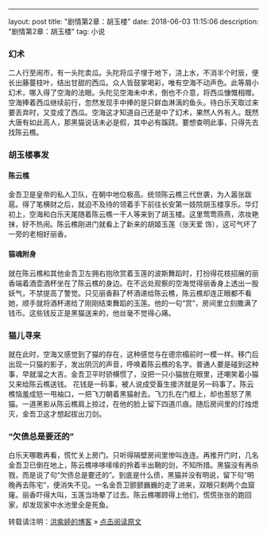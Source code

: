 ---
layout: post
title: "剧情第2章：胡玉楼"
date: 2018-06-03 11:15:06 
description: "剧情第2章：胡玉楼"
tag: 小说

### 幻术

二人行至闹市，有一头陀卖瓜。头陀将瓜子埋于地下，浇上水，不消半个时辰，便长出藤蔓枝叶，结出甘甜的西瓜。众人皆鼓掌喝彩，唯有空海不动声色。此等屑小幻术，哪入得了空海的法眼。头陀见空海未中术，倒也不介意，将西瓜慷慨相赠。空海捧着西瓜继续前行，忽然发现手中捧的是只鲜血淋漓的鱼头。待白乐天取过来要丢弃时，又变成了西瓜。空海这才知道自己还是中了幻术，果然人外有人。既然大唐有如此高人，那黑猫说话未必是假，其中必有蹊跷。要想查明此事，只得先去找陈云樵。

### 胡玉楼事发

#### 陈云樵  
 
金吾卫是皇帝的私人卫队，在朝中地位极高。统领陈云樵三代世袭，为人嚣张跋扈。得了笔横财之后，就迫不及待的领着手下前往长安第一妓院胡玉楼享乐。华灯初上，空海和白乐天尾随着陈云樵一干人等来到了胡玉楼。这里莺莺燕燕，浓妆艳抹，好不热闹。陈云樵刚进门就看上了新来的胡姬玉莲（张天爱 饰），这可气坏了一旁的老相好丽香。

#### 猫魂附身 

就在陈云樵和其他金吾卫左拥右抱欣赏着玉莲的波斯舞蹈时，打扮得花枝招展的丽香端着酒壶酒杯坐在了陈云樵的身边。在不远处观察的空海觉得丽香身上透出一股妖气，不禁提高了警觉。只见丽香斟了杯酒递给陈云樵，陈云樵却连正眼都不看她，顺手就将酒杯递给了刚刚结束舞蹈的玉莲。他的一句“赏”，房间里立刻撒满了钱币。这些钱反正是黑猫送来的，他丝毫不觉得心痛。

### 猫儿寻来

就在此时，空海又感觉到了猫的存在，这种感觉与在德宗榻前时一模一样。移门后出现一只猫的影子，发出阴沉的声音，呼唤着陈云樵的名字。普通人要是碰到这种事，早就溜之大吉。金吾卫平时骄横惯了，没把一只小猫放在眼里，还嘲笑着小猫又来给陈云樵送钱。
花钱是一码事，被人说成受畜生接济就是另一码事了。陈云樵恼羞成怒一甩袖口，一把飞刀朝着黑猫射去。飞刀扎在门框上，却也惹怒了黑猫。一道黑影从陈云樵肩上掠过，在他的脸上留下四道爪痕。随后房间里的灯烛熄灭，金吾卫这才想起拔出刀剑。


### “欠债总是要还的”
白乐天哪敢再看，慌忙关上房门。只听得隔壁房间里惨叫连连。再推开门时，几名金吾卫已倒在地上，陈云樵哆哆嗦嗦的拎着半出鞘的剑，不知所措。黑猫没有再杀戮，而是说了句“欠债总是要还的”。到底是什么债，黑猫并没有明说，留下句“明晚再去陈宅”，便消失不见。一名金吾卫颤颤巍巍的走了进来，双眼只剩两个血窟窿。丽香吓得大叫，玉莲当场晕了过去。陈云樵哪顾得上他们，慌慌张张的跑回家，却发现家中水池里全是死鱼。
<br>

转载请注明：[洪紫婷的博客](http://holly25.io/) » [点击阅读原文](http://holly25.io/2018-06-03-妖猫传/)     

